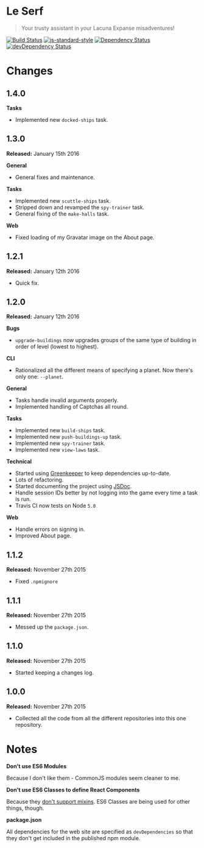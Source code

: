 # Le Serf

> Your trusty assistant in your Lacuna Expanse misadventures!

[![Build Status](https://travis-ci.org/le-serf/le-serf.svg)](https://travis-ci.org/le-serf/le-serf)
[![js-standard-style](https://img.shields.io/badge/code%20style-standard-brightgreen.svg)](http://standardjs.com/)
[![Dependency Status](https://david-dm.org/le-serf/le-serf.svg)](https://david-dm.org/le-serf/le-serf)
[![devDependency Status](https://david-dm.org/le-serf/le-serf/dev-status.svg)](https://david-dm.org/le-serf/le-serf#info=devDependencies)

# Changes

## 1.4.0

**Tasks**
- Implemented new `docked-ships` task.

## 1.3.0

**Released:** January 15th 2016

**General**
- General fixes and maintenance.

**Tasks**
- Implemented new `scuttle-ships` task.
- Stripped down and revamped the `spy-trainer` task.
- General fixing of the `make-halls` task.

**Web**
- Fixed loading of my Gravatar image on the About page.

## 1.2.1

**Released:** January 12th 2016

- Quick fix.

## 1.2.0

**Released:** January 12th 2016

**Bugs**
- `upgrade-buildings` now upgrades groups of the same type of building in order of level (lowest to highest).

**CLI**
- Rationalized all the different means of specifying a planet. Now there's only one: `--planet`.

**General**
- Tasks handle invalid arguments properly.
- Implemented handling of Captchas all round.

**Tasks**
- Implemented new `build-ships` task.
- Implemented new `push-buildings-up` task.
- Implemented new `spy-trainer` task.
- Implemented new `view-laws` task.

**Technical**
- Started using [Greenkeeper](http://greenkeeper.io/) to keep dependencies up-to-date.
- Lots of refactoring.
- Started documenting the project using [JSDoc](http://usejsdoc.org/).
- Handle session IDs better by not logging into the game every time a task is run.
- Travis CI now tests on Node `5.0`

**Web**
- Handle errors on signing in.
- Improved About page.

## 1.1.2

**Released:** November 27th 2015

- Fixed `.npmignore`

## 1.1.1

**Released:** November 27th 2015

- Messed up the `package.json`.

## 1.1.0

**Released:** November 27th 2015

- Started keeping a changes log.

## 1.0.0

**Released:** November 27th 2015

- Collected all the code from all the different repositories into this one repository.

# Notes

**Don't use ES6 Modules**

Because I don't like them - CommonJS modules seem cleaner to me.

**Don't use ES6 Classes to define React Components**

Because they [don't support mixins](https://facebook.github.io/react/docs/reusable-components.html#no-mixins). ES6 Classes are being used for other things, though.

**package.json**

All dependencies for the web site are specified as `devDependencies` so that they don't get included in the published npm module.
